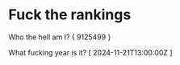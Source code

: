 # Fuck the rankings

Who the hell am I?
{ 9125499 }

What fucking year is it?
[ 2024-11-21T13:00:00Z ]
